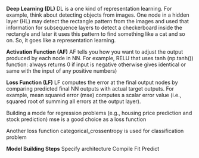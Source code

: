 **Deep Learning (DL)** 
DL is a one kind of representation learning. For example, think about detecting objects from images. One node in a hidden layer (HL) may detect the rectangle pattern from the images and used that information for subsequence layers to detect a checkerboard inside the rectangle and later it uses this pattern to find something like a cat and so on. So, it goes like a representation learning. 

**Activation Function (AF)** 
AF tells you how you want to adjust the output produced by each node in NN. For example,  RELU that uses tanh (np.tanh()) function: always returns 0 if input is negative otherwise gives identical or same with the input of any positive numbers) 

**Loss Function (LF)** 
LF computes the error at the final output nodes by comparing predicted final NN outputs with actual target outputs. For example, mean squared error (mse) computes a scalar error value (i.e., squared root of summing all errors at the output layer). 

Building a mode for regression problems (e.g., housing price prediction and stock prediction) mse is a good choice as a loss function 

Another loss function categorical_crossentropy is used for classification problem 

**Model Building Steps** 
    Specify architecture 
    Compile 
    Fit 
    Predict 
